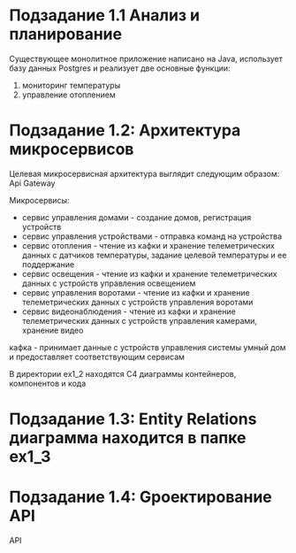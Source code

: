# Подзадание 1.1 Анализ и планирование 
Существующее монолитное приложение написано на Java, использует базу данных Postgres и реализует две основные функции: 
1. мониторинг температуры
2. управление отоплением

# Подзадание 1.2: Архитектура микросервисов

Целевая микросервисная архитектура выглядит следующим образом:
Api Gateway

Микросервисы: 
- сервис управления домами - создание домов, регистрация устройств
- сервис управления устройствами - отправка команд на устройства
- сервис отопления - чтение из кафки и хранение телеметрических данных с датчиков температуры, задание целевой температуры и ее поддержание
- сервис освещения - чтение из кафки и хранение телеметрических данных с устройств управления освещением
- сервис управления воротами - чтение из кафки и хранение телеметрических данных с устройств управления воротами
- сервис видеонаблюдения - чтение из кафки и хранение телеметрических данных с устройств управления камерами, хранение видео

кафка - принимает данные с устройств управления системы умный дом и предоставляет соответствующим сервисам

В директории ex1_2 находятся С4 диаграммы контейнеров, компонентов и кода
# Подзадание 1.3: Entity Relations диаграмма находится в папке ex1_3

# Подзадание 1.4: Gроектирование API

API 